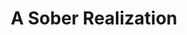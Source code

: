 ---
pid: RS233
title: A Sober Realization
location_transcription: Wissahickon and Midvale
zipcode: '19119'
outside_phl: 
neighborhood: Mount Airy
age: '26'
age_range: 20-29
instagram: 
image_file_name: RS_233.jpg
proposal_transcription: H
topic: Unknown
topic_summary: '0'
type: Other No Form
keywords_other: drugs, sober
credit: Edwin E. Luks
image_labels: 
twitter: 
facebook: 
permalink: "/monuments/rs233/"
layout: item-page
---